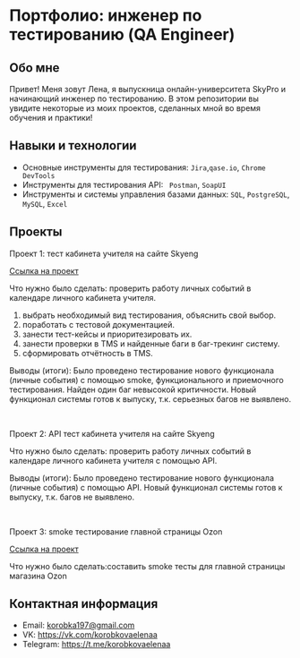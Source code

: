 # Портфолио: инженер по тестированию (QA Engineer)

## Обо мне
Привет! Меня зовут Лена, я выпускница онлайн-университета SkyPro и начинающий инженер по тестированию. В этом репозитории вы увидите некоторые из моих проектов, сделанных мной во время обучения и практики!

## Навыки и технологии
- Основные инструменты для тестирования: ``Jira``,``qase.io``, ``Chrome DevTools``
- Инструменты для тестирования API: `` Postman``, ``SoapUI``
- Инструменты и системы управления базами данных: ``SQL``, ``PostgreSQL``, ``MySQL``, ``Excel``

## Проекты

<p>Проект 1: тест кабинета учителя на сайте Skyeng</p>
<p><a href="https://docs.google.com/document/d/1wzz-ZhcPdEk0s_4lEaWpVXzRY2ixiY84dwkwGoNatps/edit?usp=sharing">Ссылка на проект</a></p>

<p>Что нужно было сделать: проверить работу личных событий в календаре личного кабинета учителя.<p>
<ol>
  <li>выбрать необходимый вид тестирования, объяснить свой выбор.</li>
  <li>поработать с тестовой документацией.</li>
  <li>занести тест-кейсы и приоритезировать их.</li>
  <li>занести проверки в TMS и найденные баги в баг-трекинг систему.</li>
  <li>сформировать отчётность в TMS.</li>
</ol>
 
 <p>Выводы (итоги): Было проведено тестирование нового функционала (личные события) с помощью smoke, функционального и приемочного тестирования. Найден один баг невысокой критичности. Новый функционал системы готов к выпуску, т.к. серьезных багов не выявлено.<p>


<br> 
<p>Проект 2: API тест кабинета учителя на сайте Skyeng</p>

<p>Что нужно было сделать: проверить работу личных событий в календаре личного кабинета учителя с помощью API.<p>
 
 <p>Выводы (итоги): Было проведено тестирование нового функционала (личные события) с помощью API. Новый функционал системы готов к выпуску, т.к. багов не выявлено.<p>


<br> 

<p>Проект 3: smoke тестирование главной страницы Ozon</p>
<p><a href="https://docs.google.com/document/d/1-B-cYmlC_rcVmS_ct6AzDQoRmUK-C8kcG3PC-tN6UJs/edit?usp=sharing">Ссылка на проект</a></p>

<p>Что нужно было сделать:составить smoke тесты для главной страницы магазина Ozon</p>




## Контактная информация
- Email: korobka197@gmail.com
- VK: https://vk.com/korobkovaelenaa
- Telegram: https://t.me/korobkovaelenaa
